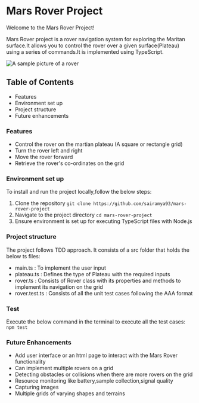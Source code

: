 # Mars Rover Project 
Welcome to the Mars Rover Project!

Mars Rover project is a rover navigation system for exploring the Maritan surface.It allows you to control the rover over a given surface(Plateau) using a series of commands.It is implemented using TypeScript.

![A sample picture of a rover](/src/rover.gif)

## Table of Contents
- Features
- Environment set up
- Project structure
- Future enhancements

### Features

- Control the rover on the martian plateau (A square or rectangle grid)
- Turn the rover left and right
- Move the rover forward
- Retrieve the rover's co-ordinates on the grid

### Environment set up

To install and run the project locally,follow the below steps:

1. Clone the repository 
```git clone https://github.com/sairamya93/mars-rover-project```
2. Navigate to the project directory
```cd mars-rover-project```
3. Ensure environment is set up for executing TypeScript files with Node.js

### Project structure

The project follows TDD approach. It consists of a src folder that holds the below ts files:

- main.ts : To implement the user input
- plateau.ts : Defines the type of Plateau with the required inputs
- rover.ts : Consists of Rover class with its properties and methods to implement its navigation on the grid
- rover.test.ts : Consists of all the unit test cases following the AAA format

### Test

Execute the below command in the terminal to execute all the test cases:
```npm test```

### Future Enhancements

- Add user interface  or an html page to interact with the Mars Rover functionality
- Can implement multiple rovers on a grid
- Detecting obstacles or collisions when there are more rovers on the grid
- Resource monitoring like battery,sample collection,signal quality
- Capturing images
- Multiple grids of varying shapes and terrains 










